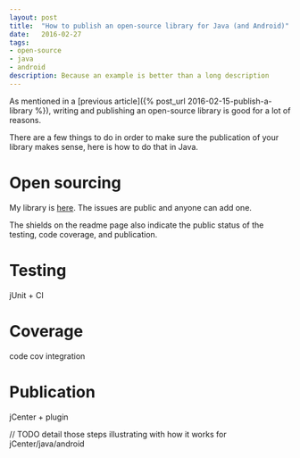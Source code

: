 ```yaml
---
layout: post
title:  "How to publish an open-source library for Java (and Android)"
date:   2016-02-27
tags:
- open-source
- java
- android
description: Because an example is better than a long description
---
```

As mentioned in a [previous article]({% post_url 2016-02-15-publish-a-library %}), writing and publishing an open-source library is good for a lot of reasons.

There are a few things to do in order to make sure the publication of your library makes sense, here is how to do that in Java.

# Open sourcing
My library is [here](https://github.com/smaspe/FunctionalIterables). The issues are public and anyone can add one.

The shields on the readme page also indicate the public status of the testing, code coverage, and publication.

# Testing
jUnit + CI

# Coverage
code cov integration

# Publication
jCenter + plugin

// TODO detail those steps illustrating with how it works for jCenter/java/android
